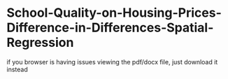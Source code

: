 # School-Quality-on-Housing-Prices-Difference-in-Differences-Spatial-Regression

if you browser is having issues viewing the pdf/docx file, just download it instead
